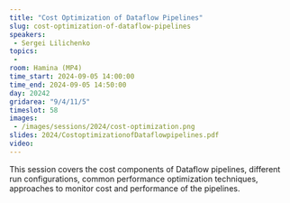 ```yaml
---
title: "Cost Optimization of Dataflow Pipelines"
slug: cost-optimization-of-dataflow-pipelines
speakers:
 - Sergei Lilichenko
topics:
 - 
room: Hamina (MP4)
time_start: 2024-09-05 14:00:00
time_end: 2024-09-05 14:50:00
day: 20242
gridarea: "9/4/11/5"
timeslot: 58
images:
 - /images/sessions/2024/cost-optimization.png
slides: 2024/CostoptimizationofDataflowpipelines.pdf
video: 
---
```


This session covers the cost components of Dataflow pipelines, different run configurations, common performance optimization techniques, approaches to monitor cost and performance of the pipelines.